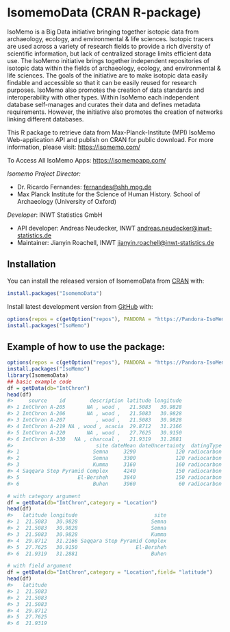 <!-- README.md is generated from README.Rmd. Please edit that file -->

# IsomemoData (CRAN R-package)

<!-- badges: start -->

<!-- badges: end -->

IsoMemo is a Big Data initiative bringing together isotopic data from
archaeology, ecology, and environmental & life sciences. Isotopic
tracers are used across a variety of research fields to provide a rich
diversity of scientific information, but lack of centralized storage
limits efficient data use. The IsoMemo initiative brings together
independent repositories of isotopic data within the fields of
archaeology, ecology, and environmental & life sciences. The goals of
the initiative are to make isotopic data easily findable and accessible
so that it can be easily reused for research purposes. IsoMemo also
promotes the creation of data standards and interoperability with other
types. Within IsoMemo each independent database self-manages and curates
their data and defines metadata requirements. However, the initiative
also promotes the creation of networks linking different databases.

This R package to retrieve data from Max-Planck-Institute (MPI) IsoMemo
Web-application API and publish on CRAN for public download. For more
information, please visit: <https://isomemo.com/>

To Access All IsoMemo Apps: <https://isomemoapp.com/>

*Isomemo Project Director:*

-   Dr. Ricardo Fernandes: <fernandes@shh.mpg.de>
-   Max Planck Institute for the Science of Human History. School of
    Archaeology (University of Oxford)

*Developer*: INWT Statistics GmbH

-   API developer: Andreas Neudecker, INWT
    <andreas.neudecker@inwt-statistics.de>
-   Maintainer: Jianyin Roachell, INWT
    <jianyin.roachell@inwt-statistics.de>

## Installation

You can install the released version of IsomemoData from
[CRAN](https://CRAN.R-project.org) with:

``` r
install.packages("IsomemoData")
```

Install latest development version from [GitHub](https://github.com/) with:

``` r
options(repos = c(getOption("repos"), PANDORA = "https://Pandora-IsoMemo.github.io/drat/"))
install.packages("IsoMemo")
```

## Example of how to use the package:

``` r
options(repos = c(getOption("repos"), PANDORA = "https://Pandora-IsoMemo.github.io/drat/"))
install.packages("IsoMemo")
library(IsomemoData)
## basic example code
df = getData(db="IntChron")
head(df)
#>     source    id        description latitude longitude
#> 1 IntChron A-205       NA , wood ,   21.5083   30.9828
#> 2 IntChron A-206       NA , wood ,   21.5083   30.9828
#> 3 IntChron A-207          , wood ,   21.5083   30.9828
#> 4 IntChron A-219 NA , wood , acacia  29.8712   31.2166
#> 5 IntChron A-220       NA , wood ,   27.7625   30.9150
#> 6 IntChron A-330   NA , charcoal ,   21.9319   31.2881
#>                           site dateMean dateUncertainty  datingType d13C
#> 1                        Semna     3290             120 radiocarbon   NA
#> 2                        Semna     3300             120 radiocarbon   NA
#> 3                        Kumma     3160             160 radiocarbon   NA
#> 4 Saqqara Step Pyramid Complex     4240             150 radiocarbon   NA
#> 5                   El-Bersheh     3840             150 radiocarbon   NA
#> 6                        Buhen     3960              60 radiocarbon   NA

# with category argument
df = getData(db="IntChron",category = "Location")
head(df)
#>   latitude longitude                         site
#> 1  21.5083   30.9828                        Semna
#> 2  21.5083   30.9828                        Semna
#> 3  21.5083   30.9828                        Kumma
#> 4  29.8712   31.2166 Saqqara Step Pyramid Complex
#> 5  27.7625   30.9150                   El-Bersheh
#> 6  21.9319   31.2881                        Buhen

# with field argument
df = getData(db="IntChron",category = "Location",field= "latitude")
head(df)
#>   latitude
#> 1  21.5083
#> 2  21.5083
#> 3  21.5083
#> 4  29.8712
#> 5  27.7625
#> 6  21.9319
```
